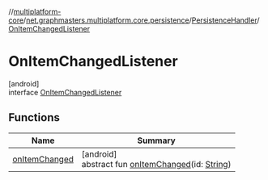//[multiplatform-core](../../../../index.md)/[net.graphmasters.multiplatform.core.persistence](../../index.md)/[PersistenceHandler](../index.md)/[OnItemChangedListener](index.md)

# OnItemChangedListener

[android]\
interface [OnItemChangedListener](index.md)

## Functions

| Name | Summary |
|---|---|
| [onItemChanged](on-item-changed.md) | [android]<br>abstract fun [onItemChanged](on-item-changed.md)(id: [String](https://kotlinlang.org/api/latest/jvm/stdlib/kotlin/-string/index.html)) |
